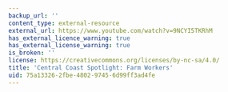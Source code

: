 ```yaml
---
backup_url: ''
content_type: external-resource
external_url: https://www.youtube.com/watch?v=9NCYI5TKRhM
has_external_licence_warning: true
has_external_license_warning: true
is_broken: ''
license: https://creativecommons.org/licenses/by-nc-sa/4.0/
title: 'Central Coast Spotlight: Farm Workers'
uid: 75a13326-2fbe-4802-9745-6d99ff3ad4fe
---
```

